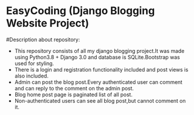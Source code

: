 # EasyCoding (Django Blogging Website Project)

#Description about repository:
* This repository consists of all my django blogging project.It was made using Python3.8 + Django 3.0 and database is SQLite.Bootstrap was used for styling.
* There is a login and registration functionality included and post views is also included.
* Admin can post the blog post.Every authenticated user can comment and can reply to the comment on the admin post.
* Blog home post page is paginated list of all post.
* Non-authenticated users can see all blog post,but cannot comment on it.

